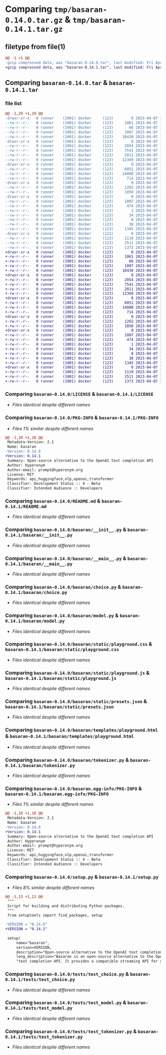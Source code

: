 # Comparing `tmp/basaran-0.14.0.tar.gz` & `tmp/basaran-0.14.1.tar.gz`

## filetype from file(1)

```diff
@@ -1 +1 @@
-gzip compressed data, was "basaran-0.14.0.tar", last modified: Fri Apr  7 16:07:29 2023, max compression
+gzip compressed data, was "basaran-0.14.1.tar", last modified: Fri Apr  7 16:44:42 2023, max compression
```

## Comparing `basaran-0.14.0.tar` & `basaran-0.14.1.tar`

### file list

```diff
@@ -1,29 +1,29 @@
-drwxr-xr-x   0 runner    (1001) docker     (123)        0 2023-04-07 16:07:29.880946 basaran-0.14.0/
--rw-r--r--   0 runner    (1001) docker     (123)     1061 2023-04-07 16:05:09.000000 basaran-0.14.0/LICENSE
--rw-r--r--   0 runner    (1001) docker     (123)       66 2023-04-07 16:05:09.000000 basaran-0.14.0/MANIFEST.in
--rw-r--r--   0 runner    (1001) docker     (123)     1007 2023-04-07 16:07:29.880946 basaran-0.14.0/PKG-INFO
--rw-r--r--   0 runner    (1001) docker     (123)    10430 2023-04-07 16:05:09.000000 basaran-0.14.0/README.md
-drwxr-xr-x   0 runner    (1001) docker     (123)        0 2023-04-07 16:07:29.876946 basaran-0.14.0/basaran/
--rw-r--r--   0 runner    (1001) docker     (123)     2054 2023-04-07 16:05:09.000000 basaran-0.14.0/basaran/__init__.py
--rw-r--r--   0 runner    (1001) docker     (123)     7541 2023-04-07 16:05:09.000000 basaran-0.14.0/basaran/__main__.py
--rw-r--r--   0 runner    (1001) docker     (123)     2011 2023-04-07 16:05:09.000000 basaran-0.14.0/basaran/choice.py
--rw-r--r--   0 runner    (1001) docker     (123)    12369 2023-04-07 16:05:09.000000 basaran-0.14.0/basaran/model.py
-drwxr-xr-x   0 runner    (1001) docker     (123)        0 2023-04-07 16:07:29.880946 basaran-0.14.0/basaran/static/
--rw-r--r--   0 runner    (1001) docker     (123)     6051 2023-04-07 16:05:09.000000 basaran-0.14.0/basaran/static/playground.css
--rw-r--r--   0 runner    (1001) docker     (123)    14008 2023-04-07 16:05:09.000000 basaran-0.14.0/basaran/static/playground.js
--rw-r--r--   0 runner    (1001) docker     (123)      714 2023-04-07 16:05:09.000000 basaran-0.14.0/basaran/static/presets.json
-drwxr-xr-x   0 runner    (1001) docker     (123)        0 2023-04-07 16:07:29.880946 basaran-0.14.0/basaran/templates/
--rw-r--r--   0 runner    (1001) docker     (123)     1262 2023-04-07 16:05:09.000000 basaran-0.14.0/basaran/templates/playground.html
--rw-r--r--   0 runner    (1001) docker     (123)     1850 2023-04-07 16:05:09.000000 basaran-0.14.0/basaran/tokenizer.py
-drwxr-xr-x   0 runner    (1001) docker     (123)        0 2023-04-07 16:07:29.880946 basaran-0.14.0/basaran.egg-info/
--rw-r--r--   0 runner    (1001) docker     (123)     1007 2023-04-07 16:07:29.000000 basaran-0.14.0/basaran.egg-info/PKG-INFO
--rw-r--r--   0 runner    (1001) docker     (123)      474 2023-04-07 16:07:29.000000 basaran-0.14.0/basaran.egg-info/SOURCES.txt
--rw-r--r--   0 runner    (1001) docker     (123)        1 2023-04-07 16:07:29.000000 basaran-0.14.0/basaran.egg-info/dependency_links.txt
--rw-r--r--   0 runner    (1001) docker     (123)       34 2023-04-07 16:07:29.000000 basaran-0.14.0/basaran.egg-info/requires.txt
--rw-r--r--   0 runner    (1001) docker     (123)        8 2023-04-07 16:07:29.000000 basaran-0.14.0/basaran.egg-info/top_level.txt
--rw-r--r--   0 runner    (1001) docker     (123)       38 2023-04-07 16:07:29.880946 basaran-0.14.0/setup.cfg
--rw-r--r--   0 runner    (1001) docker     (123)     1345 2023-04-07 16:05:09.000000 basaran-0.14.0/setup.py
-drwxr-xr-x   0 runner    (1001) docker     (123)        0 2023-04-07 16:07:29.880946 basaran-0.14.0/tests/
--rw-r--r--   0 runner    (1001) docker     (123)     1119 2023-04-07 16:05:09.000000 basaran-0.14.0/tests/test_choice.py
--rw-r--r--   0 runner    (1001) docker     (123)     2511 2023-04-07 16:05:09.000000 basaran-0.14.0/tests/test_model.py
--rw-r--r--   0 runner    (1001) docker     (123)     1373 2023-04-07 16:05:09.000000 basaran-0.14.0/tests/test_tokenizer.py
+drwxr-xr-x   0 runner    (1001) docker     (123)        0 2023-04-07 16:44:42.376244 basaran-0.14.1/
+-rw-r--r--   0 runner    (1001) docker     (123)     1061 2023-04-07 16:42:20.000000 basaran-0.14.1/LICENSE
+-rw-r--r--   0 runner    (1001) docker     (123)       66 2023-04-07 16:42:20.000000 basaran-0.14.1/MANIFEST.in
+-rw-r--r--   0 runner    (1001) docker     (123)     1007 2023-04-07 16:44:42.376244 basaran-0.14.1/PKG-INFO
+-rw-r--r--   0 runner    (1001) docker     (123)    10430 2023-04-07 16:42:20.000000 basaran-0.14.1/README.md
+drwxr-xr-x   0 runner    (1001) docker     (123)        0 2023-04-07 16:44:42.372244 basaran-0.14.1/basaran/
+-rw-r--r--   0 runner    (1001) docker     (123)     2054 2023-04-07 16:42:20.000000 basaran-0.14.1/basaran/__init__.py
+-rw-r--r--   0 runner    (1001) docker     (123)     7541 2023-04-07 16:42:20.000000 basaran-0.14.1/basaran/__main__.py
+-rw-r--r--   0 runner    (1001) docker     (123)     2011 2023-04-07 16:42:20.000000 basaran-0.14.1/basaran/choice.py
+-rw-r--r--   0 runner    (1001) docker     (123)    12369 2023-04-07 16:42:20.000000 basaran-0.14.1/basaran/model.py
+drwxr-xr-x   0 runner    (1001) docker     (123)        0 2023-04-07 16:44:42.376244 basaran-0.14.1/basaran/static/
+-rw-r--r--   0 runner    (1001) docker     (123)     6051 2023-04-07 16:42:20.000000 basaran-0.14.1/basaran/static/playground.css
+-rw-r--r--   0 runner    (1001) docker     (123)    14008 2023-04-07 16:42:20.000000 basaran-0.14.1/basaran/static/playground.js
+-rw-r--r--   0 runner    (1001) docker     (123)      714 2023-04-07 16:42:20.000000 basaran-0.14.1/basaran/static/presets.json
+drwxr-xr-x   0 runner    (1001) docker     (123)        0 2023-04-07 16:44:42.376244 basaran-0.14.1/basaran/templates/
+-rw-r--r--   0 runner    (1001) docker     (123)     1262 2023-04-07 16:42:20.000000 basaran-0.14.1/basaran/templates/playground.html
+-rw-r--r--   0 runner    (1001) docker     (123)     1850 2023-04-07 16:42:20.000000 basaran-0.14.1/basaran/tokenizer.py
+drwxr-xr-x   0 runner    (1001) docker     (123)        0 2023-04-07 16:44:42.372244 basaran-0.14.1/basaran.egg-info/
+-rw-r--r--   0 runner    (1001) docker     (123)     1007 2023-04-07 16:44:42.000000 basaran-0.14.1/basaran.egg-info/PKG-INFO
+-rw-r--r--   0 runner    (1001) docker     (123)      474 2023-04-07 16:44:42.000000 basaran-0.14.1/basaran.egg-info/SOURCES.txt
+-rw-r--r--   0 runner    (1001) docker     (123)        1 2023-04-07 16:44:42.000000 basaran-0.14.1/basaran.egg-info/dependency_links.txt
+-rw-r--r--   0 runner    (1001) docker     (123)       34 2023-04-07 16:44:42.000000 basaran-0.14.1/basaran.egg-info/requires.txt
+-rw-r--r--   0 runner    (1001) docker     (123)        8 2023-04-07 16:44:42.000000 basaran-0.14.1/basaran.egg-info/top_level.txt
+-rw-r--r--   0 runner    (1001) docker     (123)       38 2023-04-07 16:44:42.376244 basaran-0.14.1/setup.cfg
+-rw-r--r--   0 runner    (1001) docker     (123)     1345 2023-04-07 16:42:20.000000 basaran-0.14.1/setup.py
+drwxr-xr-x   0 runner    (1001) docker     (123)        0 2023-04-07 16:44:42.376244 basaran-0.14.1/tests/
+-rw-r--r--   0 runner    (1001) docker     (123)     1119 2023-04-07 16:42:20.000000 basaran-0.14.1/tests/test_choice.py
+-rw-r--r--   0 runner    (1001) docker     (123)     2511 2023-04-07 16:42:20.000000 basaran-0.14.1/tests/test_model.py
+-rw-r--r--   0 runner    (1001) docker     (123)     1373 2023-04-07 16:42:20.000000 basaran-0.14.1/tests/test_tokenizer.py
```

### Comparing `basaran-0.14.0/LICENSE` & `basaran-0.14.1/LICENSE`

 * *Files identical despite different names*

### Comparing `basaran-0.14.0/PKG-INFO` & `basaran-0.14.1/PKG-INFO`

 * *Files 1% similar despite different names*

```diff
@@ -1,10 +1,10 @@
 Metadata-Version: 2.1
 Name: basaran
-Version: 0.14.0
+Version: 0.14.1
 Summary: Open-source alternative to the OpenAI text completion API
 Author: Hyperonym
 Author-email: prompt@hyperonym.org
 License: MIT
 Keywords: api,huggingface,nlp,openai,transformer
 Classifier: Development Status :: 4 - Beta
 Classifier: Intended Audience :: Developers
```

### Comparing `basaran-0.14.0/README.md` & `basaran-0.14.1/README.md`

 * *Files identical despite different names*

### Comparing `basaran-0.14.0/basaran/__init__.py` & `basaran-0.14.1/basaran/__init__.py`

 * *Files identical despite different names*

### Comparing `basaran-0.14.0/basaran/__main__.py` & `basaran-0.14.1/basaran/__main__.py`

 * *Files identical despite different names*

### Comparing `basaran-0.14.0/basaran/choice.py` & `basaran-0.14.1/basaran/choice.py`

 * *Files identical despite different names*

### Comparing `basaran-0.14.0/basaran/model.py` & `basaran-0.14.1/basaran/model.py`

 * *Files identical despite different names*

### Comparing `basaran-0.14.0/basaran/static/playground.css` & `basaran-0.14.1/basaran/static/playground.css`

 * *Files identical despite different names*

### Comparing `basaran-0.14.0/basaran/static/playground.js` & `basaran-0.14.1/basaran/static/playground.js`

 * *Files identical despite different names*

### Comparing `basaran-0.14.0/basaran/static/presets.json` & `basaran-0.14.1/basaran/static/presets.json`

 * *Files identical despite different names*

### Comparing `basaran-0.14.0/basaran/templates/playground.html` & `basaran-0.14.1/basaran/templates/playground.html`

 * *Files identical despite different names*

### Comparing `basaran-0.14.0/basaran/tokenizer.py` & `basaran-0.14.1/basaran/tokenizer.py`

 * *Files identical despite different names*

### Comparing `basaran-0.14.0/basaran.egg-info/PKG-INFO` & `basaran-0.14.1/basaran.egg-info/PKG-INFO`

 * *Files 1% similar despite different names*

```diff
@@ -1,10 +1,10 @@
 Metadata-Version: 2.1
 Name: basaran
-Version: 0.14.0
+Version: 0.14.1
 Summary: Open-source alternative to the OpenAI text completion API
 Author: Hyperonym
 Author-email: prompt@hyperonym.org
 License: MIT
 Keywords: api,huggingface,nlp,openai,transformer
 Classifier: Development Status :: 4 - Beta
 Classifier: Intended Audience :: Developers
```

### Comparing `basaran-0.14.0/setup.py` & `basaran-0.14.1/setup.py`

 * *Files 8% similar despite different names*

```diff
@@ -1,13 +1,13 @@
 """
 Script for building and distributing Python packages.
 """
 from setuptools import find_packages, setup
 
-VERSION = "0.14.0"
+VERSION = "0.14.1"
 
 setup(
     name="basaran",
     version=VERSION,
     description="Open-source alternative to the OpenAI text completion API",
     long_description="Basaran is an open-source alternative to the OpenAI "
     "text completion API. It provides a compatible streaming API for your "
```

### Comparing `basaran-0.14.0/tests/test_choice.py` & `basaran-0.14.1/tests/test_choice.py`

 * *Files identical despite different names*

### Comparing `basaran-0.14.0/tests/test_model.py` & `basaran-0.14.1/tests/test_model.py`

 * *Files identical despite different names*

### Comparing `basaran-0.14.0/tests/test_tokenizer.py` & `basaran-0.14.1/tests/test_tokenizer.py`

 * *Files identical despite different names*

